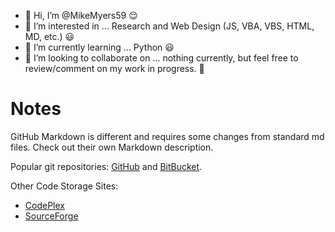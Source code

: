 - 👋 Hi, I’m @MikeMyers59 😌
- 👀 I’m interested in ... Research and Web Design (JS, VBA, VBS, HTML, MD, etc.) 😃
- 🌱 I’m currently learning ... Python 😃
- 💞️ I’m looking to collaborate on ... nothing currently, but feel free to review/comment on my work in progress. 👿

<!---
MikeMyers59/MikeMyers59 is a ✨ special ✨ repository because its `README.md` (this file) appears on your GitHub profile.
You can click the Preview link to take a look at your changes. ✂ 
--->

# Notes

GitHub Markdown is different and requires some changes from standard md files. Check out their own Markdown description.

Popular git repositories: [GitHub](https://github.com/) and [BitBucket](https://bitbucket.org/). 

Other Code Storage Sites:
- [CodePlex](https://www.CodePlex.com/)
- [SourceForge](http://www.sourceforge.net/)
